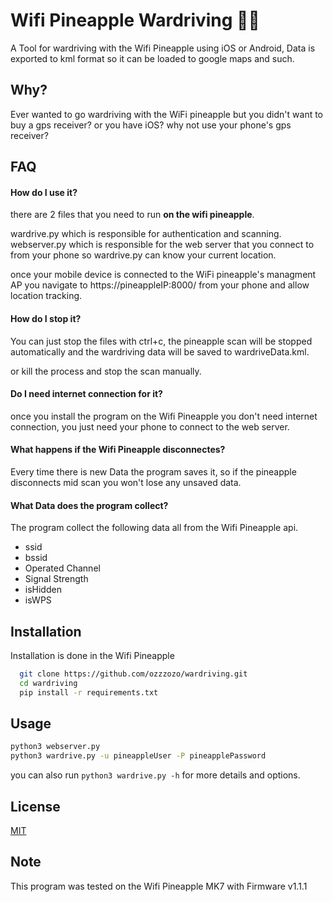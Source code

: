 
# Wifi Pineapple Wardriving 📡🍍

A Tool for wardriving with the Wifi Pineapple using iOS or Android, Data is exported to kml format so it can be loaded to google maps and such.

## Why?

Ever wanted to go wardriving with the WiFi pineapple but you didn't want to buy a gps receiver? or you have iOS? why not use your phone's gps receiver?

## FAQ

#### How do I use it?

there are 2 files that you need to run **on the wifi pineapple**.

wardrive.py which is responsible for authentication and scanning. \
webserver.py  which is responsible for the web server that you connect to from your phone so wardrive.py can know your current location.

once your mobile device is connected to the WiFi pineapple's managment AP you navigate to https://pineappleIP:8000/ from your phone and allow location tracking.

#### How do I stop it?

You can just stop the files with ctrl+c, the pineapple scan will be stopped automatically and the wardriving data will be saved to wardriveData.kml.

or kill the process and stop the scan manually.

#### Do I need internet connection for it?

once you install the program on the Wifi Pineapple you don't need internet connection, you just need your phone to connect to the web server.

#### What happens if the Wifi Pineapple disconnectes?

Every time there is new Data the program saves it, so if the pineapple disconnects mid scan you won't lose any unsaved data.

#### What Data does the program collect?

The program collect the following data all from the Wifi Pineapple api.

 - ssid
 - bssid
 - Operated Channel
 - Signal Strength
 - isHidden
 - isWPS
## Installation

Installation is done in the Wifi Pineapple

```bash
  git clone https://github.com/ozzzozo/wardriving.git
  cd wardriving
  pip install -r requirements.txt
```
    
## Usage

```bash
python3 webserver.py
python3 wardrive.py -u pineappleUser -P pineapplePassword
```

you can also run `python3 wardrive.py -h` for more details and options.
## License

[MIT](https://choosealicense.com/licenses/mit/)


## Note

This program was tested on the Wifi Pineapple MK7 with Firmware v1.1.1
